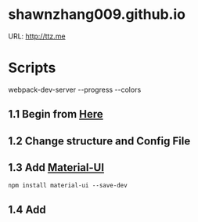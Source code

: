 # shawnzhang009.github.io
URL: http://ttz.me


# Scripts
webpack-dev-server --progress --colors

## 1.1 Begin from [Here](https://www.twilio.com/blog/2015/08/setting-up-react-for-es6-with-webpack-and-babel-2.html)

## 1.2 Change structure and Config File

## 1.3 Add [Material-UI](http://www.material-ui.com/)

``
    npm install material-ui --save-dev
``

## 1.4 Add

